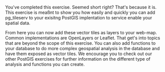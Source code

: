 You've completed this exercise. Seemed short right? That's because it is. This exercise is meaßnt to show you how easily and quickly you can add pg_tileserv to your exisitng PostGIS implentation to service enable your spatial data. 

From here you can now add these vector tiles as layers to your web-map. Common implementations are OpenLayers or Leaflet. That get's into topics that are beyond the scope of this exercise. You can also add functions to your database to do more complex geospatial analysis in the database and have them exposed as vector tiles. We encourage you to check out our other PostGIS exercises for further information on the different type of analysis and functions you can create.